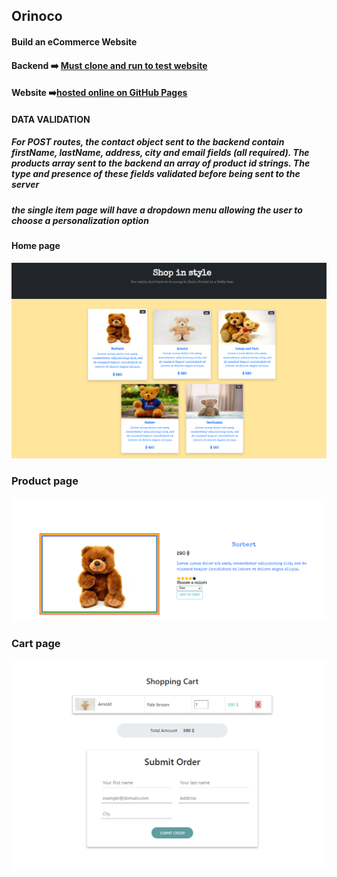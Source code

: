 ## Orinoco

#### Build an eCommerce Website

#### Backend ➡️ [Must clone and run to test website](https://github.com/OpenClassrooms-Student-Center/JWDP5)

#### Website ➡️[hosted online on GitHub Pages](https://shandean.github.io/Orinoco/)

#### DATA VALIDATION

##### For POST routes, the contact object sent to the backend contain firstName, lastName, address, city and email fields (all required). The products array sent to the backend an array of product id strings. The type and presence of these fields validated before being sent to the server

##### the single item page will have a dropdown menu allowing the user to choose a personalization option

#### Home page

<img src="image\home page.png" alt="Orinoco home page screen" />

### Product page

<img src="image/single page.png" alt="Orinoco">

### Cart page

<img src="image/cart page.png" alt="Shopping Cart">
